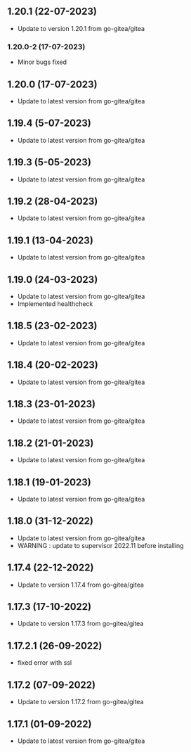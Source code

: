 ## 1.20.1 (22-07-2023)
- Update to version 1.20.1 from go-gitea/gitea
### 1.20.0-2 (17-07-2023)
- Minor bugs fixed
## 1.20.0 (17-07-2023)
- Update to latest version from go-gitea/gitea
## 1.19.4 (5-07-2023)
- Update to latest version from go-gitea/gitea

## 1.19.3 (5-05-2023)
- Update to latest version from go-gitea/gitea
## 1.19.2 (28-04-2023)
- Update to latest version from go-gitea/gitea
## 1.19.1 (13-04-2023)
- Update to latest version from go-gitea/gitea

## 1.19.0 (24-03-2023)
- Update to latest version from go-gitea/gitea
- Implemented healthcheck
## 1.18.5 (23-02-2023)
- Update to latest version from go-gitea/gitea

## 1.18.4 (20-02-2023)
- Update to latest version from go-gitea/gitea
## 1.18.3 (23-01-2023)
- Update to latest version from go-gitea/gitea

## 1.18.2 (21-01-2023)
- Update to latest version from go-gitea/gitea

## 1.18.1 (19-01-2023)
- Update to latest version from go-gitea/gitea
## 1.18.0 (31-12-2022)
- Update to latest version from go-gitea/gitea
- WARNING : update to supervisor 2022.11 before installing
## 1.17.4 (22-12-2022)
- Update to version 1.17.4 from go-gitea/gitea
## 1.17.3 (17-10-2022)
- Update to version 1.17.3 from go-gitea/gitea

## 1.17.2.1 (26-09-2022)
- fixed error with ssl

## 1.17.2 (07-09-2022)
- Update to version 1.17.2 from go-gitea/gitea

## 1.17.1 (01-09-2022)
- Update to latest version from go-gitea/gitea
